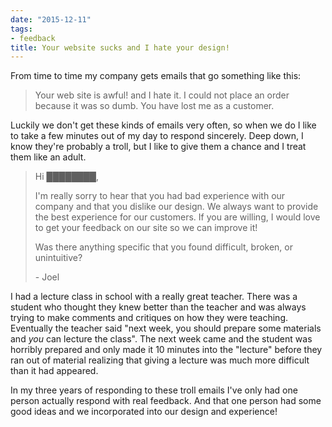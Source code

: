 ```yaml
---
date: "2015-12-11"
tags:
- feedback
title: Your website sucks and I hate your design!
---
```


From time to time my company gets emails that go something like this:

> Your web site is awful! and I hate it. I could not place an order because it
> was so dumb. You have lost me as a customer.

Luckily we don't get these kinds of emails very often, so when we do I like to
take a few minutes out of my day to respond sincerely. Deep down, I know
they're probably a troll, but I like to give them a chance and I treat them
like an adult.

> Hi ████████,
>
> I'm really sorry to hear that you had bad experience with our company and
> that you dislike our design. We always want to provide the best experience
> for our customers. If you are willing, I would love to get your feedback on
> our site so we can improve it!
>
> Was there anything specific that you found difficult, broken, or unintuitive?
>
> \- Joel

I had a lecture class in school with a really great teacher. There was a
student who thought they knew better than the teacher and was always trying to
make comments and critiques on how they were teaching. Eventually the teacher
said "next week, you should prepare some materials and *you* can lecture the
class". The next week came and the student was horribly prepared and only made
it 10 minutes into the "lecture" before they ran out of material realizing that
giving a lecture was much more difficult than it had appeared.

In my three years of responding to these troll emails I've only had one person
actually respond with real feedback. And that one person had some good ideas
and we incorporated into our design and experience!
